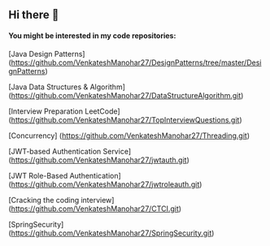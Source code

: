 ## Hi there 👋

<!--
**VenkateshManohar27/VenkateshManohar27** is a ✨ _special_ ✨ repository because its `README.md` (this file) appears on your GitHub profile.

Here are some ideas to get you started:

- 🔭 I’m currently working on ...
- 🌱 I’m currently learning ...
- 👯 I’m looking to collaborate on ...
- 🤔 I’m looking for help with ...
- 💬 Ask me about ...
- 📫 How to reach me: ...
- 😄 Pronouns: ...
- ⚡ Fun fact: ...
-->

#### You might be interested in my code repositories:

[Java Design Patterns] (https://github.com/VenkateshManohar27/DesignPatterns/tree/master/DesignPatterns)

[Java Data Structures & Algorithm] (https://github.com/VenkateshManohar27/DataStructureAlgorithm.git)

[Interview Preparation LeetCode] (https://github.com/VenkateshManohar27/TopInterviewQuestions.git)

[Concurrency] (https://github.com/VenkateshManohar27/Threading.git)

[JWT-based Authentication Service] (https://github.com/VenkateshManohar27/jwtauth.git)

[JWT Role-Based Authentication] (https://github.com/VenkateshManohar27/jwtroleauth.git)

[Cracking the coding interview] (https://github.com/VenkateshManohar27/CTCI.git)

[SpringSecurity] (https://github.com/VenkateshManohar27/SpringSecurity.git)

